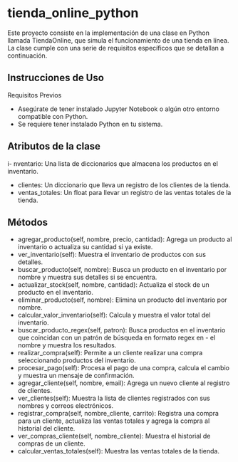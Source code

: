 # tienda_online_python

Este proyecto consiste en la implementación de una clase en Python llamada TiendaOnline, que simula el funcionamiento de una tienda en línea. La clase cumple con una serie de requisitos específicos que se detallan a continuación.

## Instrucciones de Uso
Requisitos Previos
- Asegúrate de tener instalado Jupyter Notebook o algún otro entorno compatible con Python.
- Se requiere tener instalado Python en tu sistema. 

## Atributos de la clase
i- nventario: Una lista de diccionarios que almacena los productos en el inventario.
- clientes: Un diccionario que lleva un registro de los clientes de la tienda.
- ventas_totales: Un float para llevar un registro de las ventas totales de la tienda.

## Métodos
- agregar_producto(self, nombre, precio, cantidad): Agrega un producto al inventario o actualiza su cantidad si ya existe.
- ver_inventario(self): Muestra el inventario de productos con sus detalles.
- buscar_producto(self, nombre): Busca un producto en el inventario por nombre y muestra sus detalles si se encuentra.
- actualizar_stock(self, nombre, cantidad): Actualiza el stock de un producto en el inventario.
- eliminar_producto(self, nombre): Elimina un producto del inventario por nombre.
- calcular_valor_inventario(self): Calcula y muestra el valor total del inventario.
- buscar_producto_regex(self, patron): Busca productos en el inventario que coincidan con un patrón de búsqueda en formato regex en - el nombre y muestra los resultados.
- realizar_compra(self): Permite a un cliente realizar una compra seleccionando productos del inventario.
- procesar_pago(self): Procesa el pago de una compra, calcula el cambio y muestra un mensaje de confirmación.
- agregar_cliente(self, nombre, email): Agrega un nuevo cliente al registro de clientes.
- ver_clientes(self): Muestra la lista de clientes registrados con sus nombres y correos electrónicos.
- registrar_compra(self, nombre_cliente, carrito): Registra una compra para un cliente, actualiza las ventas totales y agrega la   compra al historial del cliente.
- ver_compras_cliente(self, nombre_cliente): Muestra el historial de compras de un cliente.
- calcular_ventas_totales(self): Muestra las ventas totales de la tienda.
